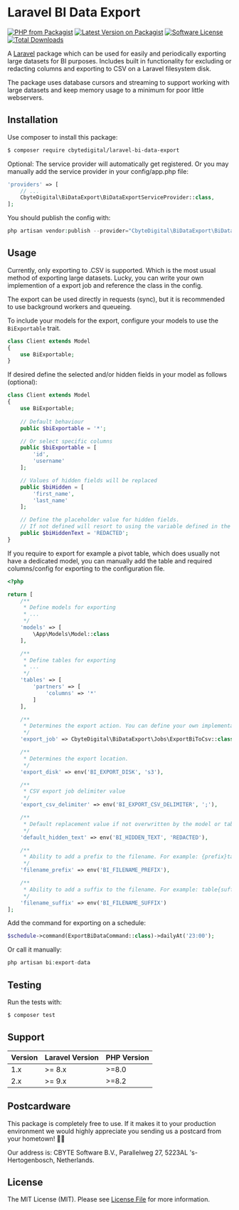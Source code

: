 # Laravel BI Data Export
[![PHP from Packagist](https://img.shields.io/packagist/php-v/cbytedigital/laravel-bi-data-export.svg)](https://packagist.org/packages/cbytedigital/laravel-bi-data-export)
[![Latest Version on Packagist](https://img.shields.io/packagist/v/cbytedigital/laravel-bi-data-export.svg)](https://packagist.org/packages/cbytedigital/laravel-bi-data-export)
[![Software License](https://img.shields.io/packagist/l/cbytedigital/laravel-bi-data-export.svg)](LICENSE.md)
[![Total Downloads](https://img.shields.io/packagist/dt/cbytedigital/laravel-bi-data-export.svg)](https://packagist.org/packages/cbytedigital/laravel-bi-data-export)

A [Laravel](https://laravel.com) package which can be used for easily and periodically exporting large datasets for BI purposes. Includes built in functionality for excluding or redacting columns and exporting to CSV on a Laravel filesystem disk.

The package uses database cursors and streaming to support working with large datasets and keep memory usage to a minimum for poor little webservers.

## Installation

Use composer to install this package:

```bash
$ composer require cbytedigital/laravel-bi-data-export
```

Optional: The service provider will automatically get registered. Or you may manually add the service provider in your config/app.php file:
```php
'providers' => [
    // ...
    CbyteDigital\BiDataExport\BiDataExportServiceProvider::class,
];
```

You should publish the config with:
```php
php artisan vendor:publish --provider="CbyteDigital\BiDataExport\BiDataExportServiceProvider"
```

## Usage

Currently, only exporting to .CSV is supported. Which is the most usual method of exporting large datasets. Lucky, you can write your own implemention of a export job and reference the class in the config.

The export can be used directly in requests (sync), but it is recommended to use background workers and queueing.

To include your models for the export, configure your models to use the ```BiExportable``` trait.
```php
class Client extends Model
{
    use BiExportable;
}
```

If desired define the selected and/or hidden fields in your model as follows (optional):
```php
class Client extends Model
{
    use BiExportable;
    
    // Default behaviour
    public $biExportable = '*';

    // Or select specific columns
    public $biExportable = [
        'id',
        'username'
    ];

    // Values of hidden fields will be replaced
    public $biHidden = [
        'first_name',
        'last_name'
    ];

    // Define the placeholder value for hidden fields.
    // If not defined will resort to using the variable defined in the config.
    public $biHiddenText = 'REDACTED';
}
```

If you require to export for example a pivot table, which does usually not have a dedicated model, you can manually add the table and required columns/config for exporting to the configuration file.
```php
<?php

return [
    /**
     * Define models for exporting
     * ...
     */
    'models' => [
        \App\Models\Model::class
    ],

    /**
     * Define tables for exporting
     * ...
     */
    'tables' => [
        'partners' => [
            'columns' => '*'
        ]
    ],

    /**
     * Determines the export action. You can define your own implementation here.
     */
    'export_job' => CbyteDigital\BiDataExport\Jobs\ExportBiToCsv::class,

    /**
     * Determines the export location.
     */
    'export_disk' => env('BI_EXPORT_DISK', 's3'),

    /**
     * CSV export job delimiter value
     */
    'export_csv_delimiter' => env('BI_EXPORT_CSV_DELIMITER', ';'),

    /**
     * Default replacement value if not overwritten by the model or tables config.
     */
    'default_hidden_text' => env('BI_HIDDEN_TEXT', 'REDACTED'),

    /**
     * Ability to add a prefix to the filename. For example: {prefix}table.sql
     */
    'filename_prefix' => env('BI_FILENAME_PREFIX'),

    /**
     * Ability to add a suffix to the filename. For example: table{suffix}.sql
     */
    'filename_suffix' => env('BI_FILENAME_SUFFIX')
];
```

Add the command for exporting on a schedule:
```php
$schedule->command(ExportBiDataCommand::class)->dailyAt('23:00');
```

Or call it manually:
```php
php artisan bi:export-data
```

## Testing
Run the tests with:
```bash
$ composer test
```

## Support

| Version | Laravel Version | PHP Version |
|---------|-----------------|-------------|
| 1.x     | \>= 8.x         | \>=8.0      |
| 2.x     | \>= 9.x         | \>=8.2      |

## Postcardware

This package is completely free to use. If it makes it to your production environment we would highly appreciate you sending us a postcard from your hometown! 👏🏼

Our address is: CBYTE Software B.V., Parallelweg 27, 5223AL 's-Hertogenbosch, Netherlands.

## License

The MIT License (MIT). Please see [License File](LICENSE.md) for more information.

